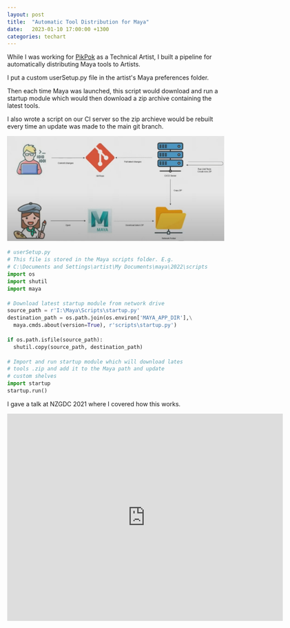 ```yaml
---
layout: post
title:  "Automatic Tool Distribution for Maya"
date:   2023-01-10 17:00:00 +1300
categories: techart
---
```


While I was working for [PikPok](https://pikpok.com/) as a Technical Artist, I built a pipeline for automatically distributing Maya tools to Artists.

I put a custom userSetup.py file in the artist's Maya preferences folder.

Then each time Maya was launched, this script would download and run a startup module which would then download a zip archive containing the latest tools.

I also wrote a script on our CI server so the zip archieve would be rebuilt every time an update was made to the main git branch.

![Tech Art Tools Update Diagram](/assets/NZGDC-techart-tools-update.jpg)

```python
# userSetup.py
# This file is stored in the Maya scripts folder. E.g.
# C:\Documents and Settings\artist\My Documents\maya\2022\scripts
import os
import shutil
import maya

# Download latest startup module from network drive
source_path = r'I:\Maya\Scripts\startup.py'
destination_path = os.path.join(os.environ['MAYA_APP_DIR'],\
  maya.cmds.about(version=True), r'scripts\startup.py')

if os.path.isfile(source_path):
  shutil.copy(source_path, destination_path)

# Import and run startup module which will download lates
# tools .zip and add it to the Maya path and update 
# custom shelves
import startup
startup.run()
```

I gave a talk at NZGDC 2021 where I covered how this works.

<iframe
    width="640"
    height="480"
    src="https://www.youtube.com/embed/rg0VOf-2TW8?t=12m50s"
    frameborder="0"
    allow="autoplay; encrypted-media"
    allowfullscreen
>
</iframe>